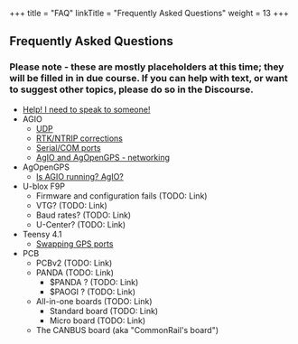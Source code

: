 +++
title = "FAQ"
linkTitle = "Frequently Asked Questions"
weight = 13
+++

## Frequently Asked Questions

### Please note - these are mostly placeholders at this time; they will be filled in in due course. If you can help with text, or want to suggest other topics, please do so in the Discourse.

- [Help! I need to speak to someone!](help-i-need-to-speak-to-someone)
- AGIO
  - [UDP](udp)
  - [RTK/NTRIP corrections](rtk-ntrip-corrections)
  - [Serial/COM ports](serial-com-ports)
  - [AgIO and AgOpenGPS - networking](../networking)
- AgOpenGPS
  - [Is AGIO running? AgIO?](is-agio-running-agio)
- U-blox F9P
  - Firmware and configuration fails (TODO: Link)
  - VTG? (TODO: Link)
  - Baud rates? (TODO: Link)
  - U-Center? (TODO: Link)
- Teensy 4.1
  - [Swapping GPS ports](swapping-gps-ports)
- PCB
  - PCBv2 (TODO: Link)
  - PANDA (TODO: Link)
    - $PANDA ? (TODO: Link)
    - $PAOGI ? (TODO: Link)
  - All-in-one boards (TODO: Link)
    - Standard board (TODO: Link)
    - Micro board (TODO: Link)
  - The CANBUS board (aka "CommonRail's board")
